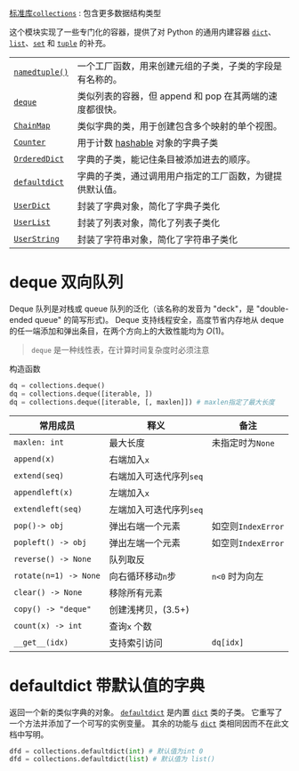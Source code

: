 [标准库`collections`](https://docs.python.org/zh-cn/3/library/collections.html#module-collections "collections: Container datatypes") : 包含更多数据结构类型


这个模块实现了一些专门化的容器，提供了对 Python 的通用内建容器 [`dict`](https://docs.python.org/zh-cn/3/library/stdtypes.html#dict "dict")、[`list`](https://docs.python.org/zh-cn/3/library/stdtypes.html#list "list")、[`set`](https://docs.python.org/zh-cn/3/library/stdtypes.html#set "set") 和 [`tuple`](https://docs.python.org/zh-cn/3/library/stdtypes.html#tuple "tuple") 的补充。

|   |   |
|---|---|
|[`namedtuple()`](https://docs.python.org/zh-cn/3/library/collections.html#collections.namedtuple "collections.namedtuple")|一个工厂函数，用来创建元组的子类，子类的字段是有名称的。|
|[`deque`](https://docs.python.org/zh-cn/3/library/collections.html#collections.deque "collections.deque")|类似列表的容器，但 append 和 pop 在其两端的速度都很快。|
|[`ChainMap`](https://docs.python.org/zh-cn/3/library/collections.html#collections.ChainMap "collections.ChainMap")|类似字典的类，用于创建包含多个映射的单个视图。|
|[`Counter`](https://docs.python.org/zh-cn/3/library/collections.html#collections.Counter "collections.Counter")|用于计数 [hashable](https://docs.python.org/zh-cn/3/glossary.html#term-hashable) 对象的字典子类|
|[`OrderedDict`](https://docs.python.org/zh-cn/3/library/collections.html#collections.OrderedDict "collections.OrderedDict")|字典的子类，能记住条目被添加进去的顺序。|
|[`defaultdict`](https://docs.python.org/zh-cn/3/library/collections.html#collections.defaultdict "collections.defaultdict")|字典的子类，通过调用用户指定的工厂函数，为键提供默认值。|
|[`UserDict`](https://docs.python.org/zh-cn/3/library/collections.html#collections.UserDict "collections.UserDict")|封装了字典对象，简化了字典子类化|
|[`UserList`](https://docs.python.org/zh-cn/3/library/collections.html#collections.UserList "collections.UserList")|封装了列表对象，简化了列表子类化|
|[`UserString`](https://docs.python.org/zh-cn/3/library/collections.html#collections.UserString "collections.UserString")|封装了字符串对象，简化了字符串子类化|

# deque 双向队列

Deque 队列是对栈或 queue 队列的泛化（该名称的发音为 "deck"，是 "double-ended queue" 的简写形式)。 Deque 支持线程安全，高度节省内存地从 deque 的任一端添加和弹出条目，在两个方向上的大致性能均为 _O_(1)。

> `deque` 是一种线性表，在计算时间复杂度时必须注意

构造函数
```python
dq = collections.deque()
dq = collections.deque([iterable, ])
dq = collections.deque([iterable, [, maxlen]]) # maxlen指定了最大长度
```

| 常用成员                  | 释义             | 备注              |
| --------------------- | -------------- | --------------- |
| `maxlen: int`         | 最大长度           | 未指定时为`None`     |
| `append(x)`           | 右端加入`x`        |                 |
| `extend(seq)`         | 右端加入可迭代序列`seq` |                 |
| `appendleft(x)`       | 左端加入`x`        |                 |
| `extendleft(seq)`     | 左端加入可迭代序列`seq` |                 |
| `pop()-> obj`         | 弹出右端一个元素       | 如空则`IndexError` |
| `popleft() -> obj`    | 弹出左端一个元素       | 如空则`IndexError` |
| `reverse() -> None`   | 队列取反           |                 |
| `rotate(n=1) -> None` | 向右循环移动`n`步     | `n<0` 时为向左      |
| `clear() -> None`     | 移除所有元素         |                 |
| `copy() -> "deque"`   | 创建浅拷贝，(3.5+)   |                 |
| `count(x) -> int`     | 查询`x` 个数       |                 |
| `__get__(idx)`        | 支持索引访问         | `dq[idx]`       |

# defaultdict 带默认值的字典

返回一个新的类似字典的对象。 [`defaultdict`](https://docs.python.org/zh-cn/3/library/collections.html#collections.defaultdict "collections.defaultdict") 是内置 [`dict`](https://docs.python.org/zh-cn/3/library/stdtypes.html#dict "dict") 类的子类。 它重写了一个方法并添加了一个可写的实例变量。 其余的功能与 [`dict`](https://docs.python.org/zh-cn/3/library/stdtypes.html#dict "dict") 类相同因而不在此文档中写明。

```python
dfd = collections.defaultdict(int) # 默认值为int 0
dfd = collections.defaultdict(list) # 默认值为 list()
```